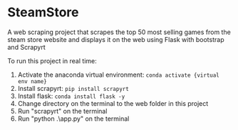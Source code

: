 # SteamStore
A web scraping project that scrapes the top 50 most selling games from the steam store website and displays it on the web using Flask with bootstrap and Scrapyrt

To run this project in real time:
1) Activate the anaconda virtual environment: `conda activate {virtual env name}`
2) Install scrapyrt: `pip install scrapyrt`
3) Install flask: `conda install flask -y`
4) Change directory on the terminal to the web folder in this project
5) Run "scrapyrt" on the terminal
6) Run "python .\app.py" on the terminal
